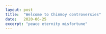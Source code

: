 ```yaml
---
layout: post
title:  "Welcome to Chinmoy controversies"
date:   2020-06-25
excerpt: "peace eternity misfortune"
---
```

